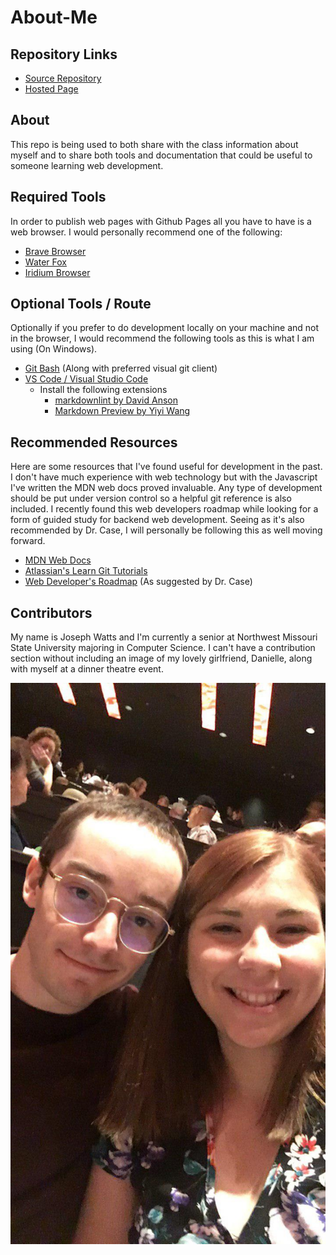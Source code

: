 # About-Me

## Repository Links

- [Source Repository](https://github.com/JosephCW/about-me)
- [Hosted Page](http://josephwatts.me/about-me/)

## About

This repo is being used to both share with the class information about myself and to share both tools and documentation that could be useful to someone learning web development.

## Required Tools

In order to publish web pages with Github Pages all you have to have is a web browser. I would personally recommend one of the following:

- [Brave Browser](https://brave.com/)
- [Water Fox](https://www.waterfox.net/)
- [Iridium Browser](https://iridiumbrowser.de)

## Optional Tools / Route

Optionally if you prefer to do development locally on your machine and not in the browser, I would recommend the following tools as this is what I am using (On Windows).

- [Git Bash](https://gitforwindows.org/) (Along with preferred visual git client)
- [VS Code / Visual Studio Code](https://code.visualstudio.com/)
  - Install the following extensions
    - [markdownlint by David Anson](https://github.com/DavidAnson/vscode-markdownlint)
    - [Markdown Preview by Yiyi Wang](https://github.com/shd101wyy/vscode-markdown-preview-enhanced)

## Recommended Resources

Here are some resources that I've found useful for development in the past. I don't have much experience with web technology but with the Javascript I've written the MDN web docs proved invaluable. Any type of development should be put under version control so a helpful git reference is also included. I recently found this web developers roadmap while looking for a form of guided study for backend web development. Seeing as it's also recommended by Dr. Case, I will personally be following this as well moving forward.

- [MDN Web Docs](https://developer.mozilla.org/en-US/docs/Learn)
- [Atlassian's Learn Git Tutorials](https://www.atlassian.com/git/tutorials/learn-git-with-bitbucket-cloud)
- [Web Developer's Roadmap](https://github.com/kamranahmedse/developer-roadmap) (As suggested by Dr. Case)

## Contributors

My name is Joseph Watts and I'm currently a senior at Northwest Missouri State University majoring in Computer Science.
I can't have a contribution section without including an image of my lovely girlfriend, Danielle, along with myself at a dinner theatre event.

![!dinner theater picture!](resources/images/dinnerTheaterPhoto.jpg)
